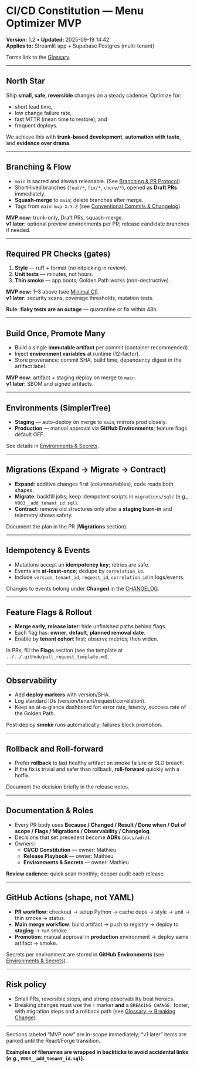 # CI/CD Constitution — Menu Optimizer MVP
**Version:** 1.2 • **Updated:** 2025-09-19 14:42  
**Applies to:** Streamlit app + Supabase Postgres (multi-tenant)

Terms link to the [Glossary](../reference/glossary.md).

---

## North Star
Ship **small, safe, reversible** changes on a steady cadence. Optimize for:  
- short lead time,  
- low change failure rate,  
- fast MTTR (mean time to restore), and  
- frequent deploys.

We achieve this with **trunk-based development**, **automation with taste**, and **evidence over drama**.

---

## Branching & Flow
- `main` is sacred and always releasable. (See [Branching & PR Protocol](branching_and_prs.md)).  
- Short-lived branches (`feat/*`, `fix/*`, `chore/*`), opened as **Draft PRs** immediately.  
- **Squash-merge** to `main`; delete branches after merge.  
- Tags from `main`: `mvp-X.Y.Z` (see [Conventional Commits & Changelog](commits_and_changelog.md)).

**MVP now:** trunk-only, Draft PRs, squash-merge.  
**v1 later:** optional preview environments per PR; release candidate branches if needed.

---

## Required PR Checks (gates)
1) **Style** — ruff + format (no nitpicking in review).  
2) **Unit tests** — minutes, not hours.  
3) **Thin smoke** — app boots; Golden Path works (non-destructive).

**MVP now:** 1–3 above (see [Minimal CI](ci_minimal.md)).  
**v1 later:** security scans, coverage thresholds, mutation tests.

**Rule:** **flaky tests are an outage** — quarantine or fix within 48h.

---

## Build Once, Promote Many
- Build a single **immutable artifact** per commit (container recommended).  
- Inject **environment variables** at runtime (12-factor).  
- Store provenance: commit SHA, build time, dependency digest in the artifact label.

**MVP now:** artifact + staging deploy on merge to `main`.  
**v1 later:** SBOM and signed artifacts.

---

## Environments (SimplerTree)
- **Staging** — auto-deploy on merge to `main`; mirrors prod closely.  
- **Production** — manual approval via **GitHub Environments**; feature flags default OFF.

See details in [Environments & Secrets](env_and_secrets.md).

---

## Migrations (Expand → Migrate → Contract)
- **Expand**: additive changes first (columns/tables), code reads both shapes.  
- **Migrate**: backfill jobs; keep idempotent scripts in `migrations/sql/` (e.g., `V003__add_tenant_id.sql`).  
- **Contract**: remove old structures only after a **staging burn-in** and telemetry shows safety.

Document the plan in the PR (**Migrations** section).

---

## Idempotency & Events
- Mutations accept an **idempotency key**; retries are safe.  
- Events are **at-least-once**; dedupe by `correlation_id`.  
- Include `version`, `tenant_id`, `request_id`, `correlation_id` in logs/events.

Changes to events belong under **Changed** in the [CHANGELOG](../../CHANGELOG.md).

---

## Feature Flags & Rollout
- **Merge early, release later**: hide unfinished paths behind flags.  
- Each flag has: **owner**, **default**, **planned removal date**.  
- Enable by **tenant cohort** first; observe metrics; then widen.

In PRs, fill the **Flags** section (see the template at `../../.github/pull_request_template.md`).

---

## Observability
- Add **deploy markers** with version/SHA.  
- Log standard IDs (version/tenant/request/correlation).  
- Keep an at-a-glance dashboard for: error rate, latency, success rate of the Golden Path.

Post-deploy **smoke** runs automatically; failures block promotion.

---

## Rollback and Roll-forward
- Prefer **rollback** to last healthy artifact on smoke failure or SLO breach.  
- If the fix is trivial and safer than rollback, **roll-forward** quickly with a hotfix.

Document the decision briefly in the release notes.

---

## Documentation & Roles
- Every PR body uses **Because / Changed / Result / Done when / Out of scope / Flags / Migrations / Observability / Changelog**.  
- Decisions that set precedent become **ADRs** (`docs/adr/`).  
- Owners:  
  - **CI/CD Constitution** — owner: Mathieu
  - **Release Playbook** — owner: Mathieu
  - **Environments & Secrets** — owner: Mathieu

**Review cadence:** quick scan monthly; deeper audit each release.

---

## GitHub Actions (shape, not YAML)
- **PR workflow**: checkout → setup Python → cache deps → style → unit → thin smoke → status.  
- **Main merge workflow**: build artifact → push to registry → deploy to **staging** → run smoke.  
- **Promotion**: manual approval in **production** environment → deploy same artifact → smoke.

Secrets per environment are stored in **GitHub Environments** (see [Environments & Secrets](env_and_secrets.md)).

---

## Risk policy
- Small PRs, reversible steps, and strong observability beat heroics.  
- Breaking changes must use the `!` marker **and** a `BREAKING CHANGE:` footer, with migration steps and a rollback path (see [Glossary → Breaking Change](../reference/glossary.md#breaking-change)).

---

Sections labeled “MVP now” are in-scope immediately; “v1 later” items are parked until the React/Forge transition.

**Examples of filenames are wrapped in backticks to avoid accidental links (e.g., `V003__add_tenant_id.sql`).**
